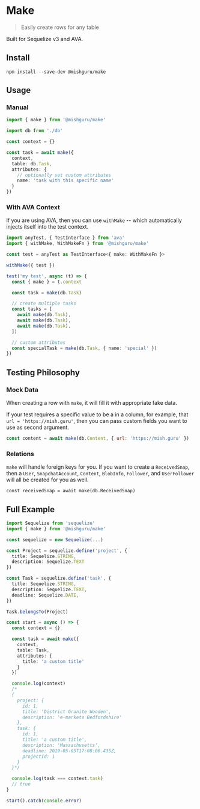 # Make

> Easily create rows for any table

Built for Sequelize v3 and AVA.

## Install

```shell
npm install --save-dev @mishguru/make
```

## Usage

### Manual

```typescript
import { make } from '@mishguru/make'

import db from './db'

const context = {}

const task = await make({
  context,
  table: db.Task,
  attributes: {
    // optionally set custom attributes
    name: 'task with this specific name'
  }
})
```

### With AVA Context

If you are using AVA, then you can use `withMake` -- which automatically
injects itself into the test context.

```typescript
import anyTest, { TestInterface } from 'ava'
import { withMake, WithMakeFn } from '@mishguru/make'

const test = anyTest as TestInterface<{ make: WithMakeFn }>

withMake({ test })

test('my test', async (t) => {
  const { make } = t.context

  const task = make(db.Task)

  // create multiple tasks
  const tasks = [
    await make(db.Task),
    await make(db.Task),
    await make(db.Task),
  ])

  // custom attributes
  const specialTask = make(db.Task, { name: 'special' })
})
```

## Testing Philosophy

### Mock Data

When creating a row with `make`, it will fill it with appropriate fake data.

If your test requires a specific value to be a in a column, for example, that
`url = 'https://mish.guru'`, then you can pass custom fields you want to use as
second argument.

```javascript
const content = await make(db.Content, { url: 'https://mish.guru' })
```

### Relations

`make` will handle foreign keys for you. If you want to create a
`ReceivedSnap`, then a `User`, `SnapchatAccount`, `Content`, `BlobInfo`,
`Follower`, and `UserFollower` will all be created for you as well.

```
const receivedSnap = await make(db.ReceivedSnap)
```

## Full Example

```typescript
import Sequelize from 'sequelize'
import { make } from '@mishguru/make'

const sequelize = new Sequelize(...)

const Project = sequelize.define('project', {
  title: Sequelize.STRING,
  description: Sequelize.TEXT
})

const Task = sequelize.define('task', {
  title: Sequelize.STRING,
  description: Sequelize.TEXT,
  deadline: Sequelize.DATE,
})

Task.belongsTo(Project)

const start = async () => {
  const context = {}

  const task = await make({
    context,
    table: Task,
    attributes: {
      title: 'a custom title'
    }
  })

  console.log(context)
  /*
  {
    project: {
      id: 1,
      title: 'District Granite Wooden',
      description: 'e-markets Bedfordshire'
    },
    task: {
      id: 1,
      title: 'a custom title',
      description: 'Massachusetts',
      deadline: 2019-05-05T17:08:06.435Z,
      projectId: 1
    }
  }*/

  console.log(task === context.task)
  // true
}

start().catch(console.error)
```
